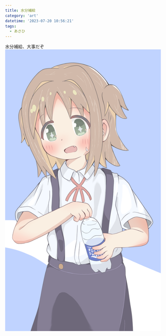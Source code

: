 ```yaml
---
title: 水分補給
category: 'art'
datetime: '2023-07-20 10:56:21'
tags:
  - あさひ
---
```


水分補給、大事だぞ
![img](img/IMG_0881.png)
